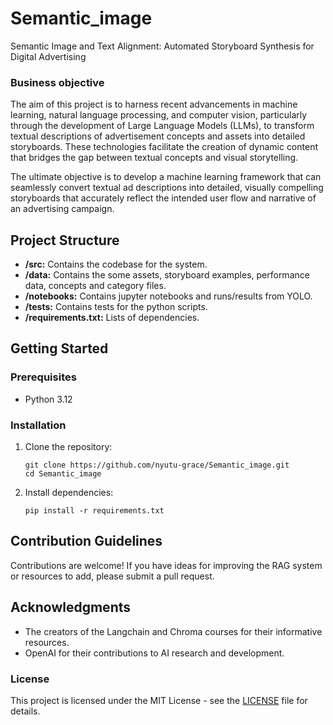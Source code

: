 # Semantic_image
Semantic Image and Text Alignment: Automated Storyboard Synthesis for Digital Advertising

### Business objective  

The aim of this project is to harness recent advancements in machine learning, natural language processing, and computer vision, particularly through the development of Large Language Models (LLMs), to transform textual descriptions of advertisement concepts and assets into detailed storyboards. These technologies facilitate the creation of dynamic content that bridges the gap between textual concepts and visual storytelling. 

The ultimate objective is to develop a machine learning framework that can seamlessly convert textual ad descriptions into detailed, visually compelling storyboards that accurately reflect the intended user flow and narrative of an advertising campaign.

## Project Structure
-   **/src:** Contains the codebase for the system.
-   **/data:** Contains the some assets, storyboard examples, performance data, concepts and category files.
-   **/notebooks:** Contains jupyter notebooks and runs/results from YOLO.
-   **/tests:** Contains tests for the python scripts.
-   **/requirements.txt:** Lists of dependencies.

## Getting Started

### Prerequisites

- Python 3.12


### Installation

1. Clone the repository:
    ```
    git clone https://github.com/nyutu-grace/Semantic_image.git
    cd Semantic_image
    ```

2. Install dependencies:
    ```
    pip install -r requirements.txt
    ```

## Contribution Guidelines

Contributions are welcome! If you have ideas for improving the RAG system or resources to add, please submit a pull request.

## Acknowledgments

-   The creators of the Langchain and Chroma courses for their informative resources.
-   OpenAI for their contributions to AI research and development.

### License

This project is licensed under the MIT License - see the [LICENSE](LICENSE) file for details.
